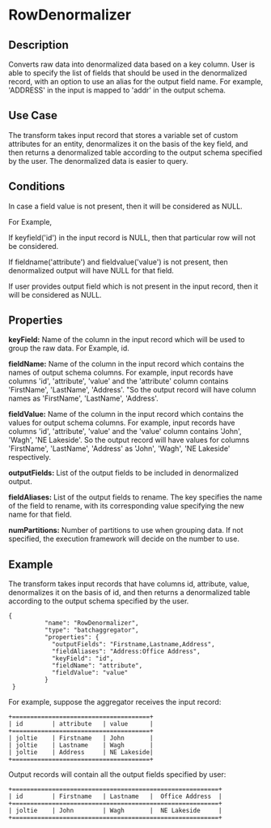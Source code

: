 # RowDenormalizer


Description
-----------
Converts raw data into denormalized data based on a key column. User is able to specify the list of fields that should be used in the denormalized record, with an option to use an alias for the output field name. For example, 'ADDRESS' in the input is mapped to 'addr' in the output schema. 

Use Case
--------
The transform takes input record that stores a variable set of custom attributes for an entity, denormalizes it on the basis of the key field, and then returns a denormalized table according to the output schema specified by the user.
The denormalized data is easier to query.

Conditions
----------
In case a field value is not present, then it will be considered as NULL.

For Example,

If keyfield('id') in the input record is NULL, then that particular row will not be considered.

If fieldname('attribute') and fieldvalue('value') is not present, then denormalized output will have NULL for that
field.

If user provides output field which is not present in the input record, then it will be considered as NULL.

Properties
----------
**keyField:** Name of the column in the input record which will be used to group the raw data. For Example, id.

**fieldName:** Name of the column in the input record which contains the names of output schema columns. For example,
 input records have columns 'id', 'attribute', 'value' and the 'attribute' column contains 'FirstName', 'LastName',
 'Address'.
  "So the output record will have column names as 'FirstName', 'LastName', 'Address'.

**fieldValue:** Name of the column in the input record which contains the values for output schema columns. For
example, input records have columns 'id', 'attribute', 'value' and the 'value' column contains 'John',
'Wagh', 'NE Lakeside'. So the output record will have values for columns 'FirstName', 'LastName', 'Address' as 'John', 'Wagh', 'NE Lakeside' respectively.

**outputFields:** List of the output fields to be included in denormalized output.

**fieldAliases:** List of the output fields to rename. The key specifies the name of the field to rename, with its corresponding value specifying the new name for that field.

**numPartitions:** Number of partitions to use when grouping data. If not specified, the execution framework will
decide on the number to use.

Example
-------
The transform takes input records that have columns id, attribute, value, denormalizes it on the basis of
id, and then returns a denormalized table according to the output schema specified by the user.

    {
              "name": "RowDenormalizer",
              "type": "batchaggregator",
              "properties": {
                "outputFields": "Firstname,Lastname,Address",
                "fieldAliases": "Address:Office Address",
                "keyField": "id",
                "fieldName": "attribute",
                "fieldValue": "value"
              }
     }

For example, suppose the aggregator receives the input record:

    +======================================+
    | id        | attribute   | value      |
    +======================================+
    | joltie    | Firstname   | John       |
    | joltie    | Lastname    | Wagh       |
    | joltie    | Address     | NE Lakeside|
    +======================================+

Output records will contain all the output fields specified by user:

    +=========================================================+
    | id        | Firstname   | Lastname   |  Office Address  |
    +=========================================================+
    | joltie    | John        | Wagh       |  NE Lakeside     |
    +=========================================================+


